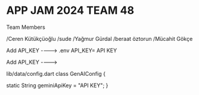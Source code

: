 # APP JAM 2024 TEAM 48
Team Members

/Ceren Kütükçüoğlu
/sude
/Yağmur Gürdal
/beraat öztorun
/Mücahit Gökçe




Add API_KEY ---->
.env
API_KEY= API KEY


Add API_KEY  ---->

lib/data/config.dart
class GenAIConfig {

  static String geminiApiKey = "API KEY";
}
